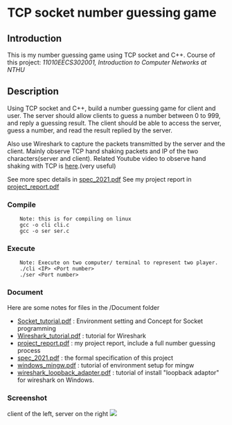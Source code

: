 # TCP socket number guessing game
## Introduction
This is my number guessing game using TCP socket and C++.
Course of this project: *11010EECS302001, Introduction to Computer Networks at NTHU*

## Description
Using TCP socket and C++, build a number guessing game for client and user. The server should allow clients to guess a number between 0 to 999, and reply a guessing result. The client should be able to access the server, guess a number, and read the result replied by the server.

Also use Wireshark to capture the packets transmitted by the server and the client. Mainly observe TCP hand shaking packets and IP of the two characters(server and client). Related Youtube video to observe hand shaking with TCP is [here](https://www.youtube.com/watch?v=4dSaAMZsPvw&t=73s).(very useful)

See more spec details in [spec_2021.pdf](https://github.com/ccl1616/Network_project/blob/main/Document/spec_2021.pdf) 
See my project report in [project_report.pdf](https://github.com/ccl1616/Network_project/blob/main/Document/project_report.pdf)

### Compile
```
    Note: this is for compiling on linux
    gcc -o cli cli.c
    gcc -o ser ser.c
```
### Execute
```
    Note: Execute on two computer/ terminal to represent two player.
    ./cli <IP> <Port number>
    ./ser <Port number>
```
### Document
Here are some notes for files in the /Document folder
- [Socket_tutorial.pdf](https://github.com/ccl1616/Network_project/blob/main/Document/Socket_tutorial.pdf) : Environment setting and Concept for Socket programming
- [Wireshark_tutorial.pdf](https://github.com/ccl1616/Network_project/blob/main/Document/Wireshark_tutorial.pdf) : tutorial for Wireshark
- [project_report.pdf](https://github.com/ccl1616/Network_project/blob/main/Document/project_report.pdf) : my project report, include a full number guessing process
- [spec_2021.pdf](https://github.com/ccl1616/Network_project/blob/main/Document/spec_2021.pdf) : the formal specification of this project
- [windows_mingw.pdf](https://github.com/ccl1616/Network_project/blob/main/Document/windows_mingw.pdf) : tutorial of environment setup for mingw
- [wireshark_loopback_adapter.pdf](https://github.com/ccl1616/Network_project/blob/main/Document/wireshark_loopback_adapter.pdf) : tutorial of install "loopback adaptor" for wireshark on Windows.

### Screenshot
client of the left, server on the right
![](https://i.imgur.com/Q8KzcdE.png)
